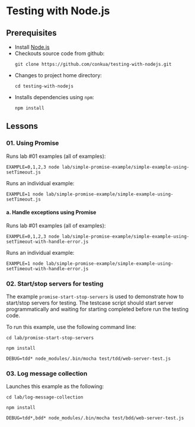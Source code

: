 # Testing with Node.js

## Prerequisites

* Install [Node.js](https://nodejs.org/en/download/package-manager/)
* Checkouts source code from github:
  ```shell
  git clone https://github.com/conkua/testing-with-nodejs.git
  ```
* Changes to project home directory:
  ```shell
  cd testing-with-nodejs
  ```
* Installs dependencies using `npm`:
  ```shell
  npm install
  ```

## Lessons

### 01. Using Promise

Runs lab #01 examples (all of examples):

```
EXAMPLE=0,1,2,3 node lab/simple-promise-example/simple-example-using-setTimeout.js
```

Runs an individual example:

```
EXAMPLE=1 node lab/simple-promise-example/simple-example-using-setTimeout.js
```

#### a. Handle exceptions using Promise

Runs lab #01 examples (all of examples):

```
EXAMPLE=0,1,2,3 node lab/simple-promise-example/simple-example-using-setTimeout-with-handle-error.js
```

Runs an individual example:

```
EXAMPLE=1 node lab/simple-promise-example/simple-example-using-setTimeout-with-handle-error.js
```

### 02. Start/stop servers for testing

The example `promise-start-stop-servers` is used to demonstrate how to start/stop servers for testing. The testcase script should start server programmatically and waiting for starting completed before run the testing code.

To run this example, use the following command line:

```shell
cd lab/promise-start-stop-servers

npm install

DEBUG=tdd* node_modules/.bin/mocha test/tdd/web-server-test.js
```

### 03. Log message collection

Launches this example as the following:

```shell
cd lab/log-message-collection

npm install

DEBUG=tdd*,bdd* node_modules/.bin/mocha test/bdd/web-server-test.js
```
